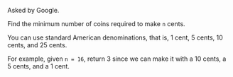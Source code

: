 Asked by Google.

Find the minimum number of coins required to make `n` cents.

You can use standard American denominations, that is, 1 cent, 5 cents, 10 cents, and 25 cents.

For example, given `n = 16`, return 3 since we can make it with a 10 cents, a 5 cents, and a 1 cent.
